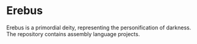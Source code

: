 # Erebus
Erebus is a primordial deity, representing the personification of darkness. The repository contains assembly language projects.
